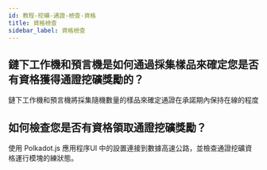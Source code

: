 ```yaml
---
id: 教程-挖礦-通證-檢查-資格
title: 資格檢查
sidebar_label: 資格檢查
---
```


## 鏈下工作機和預言機是如何通過採集樣品來確定您是否有資格獲得通證挖礦獎勵的？

鏈下工作機和預言機將採集隨機數量的樣品來確定通證在承諾期內保持在線的程度

## 如何檢查您是否有資格領取通證挖礦獎勵？

使用 Polkadot.js 應用程序UI 中的設置連接到數據高速公路，並檢查通證挖礦資格運行模塊的練狀態。
